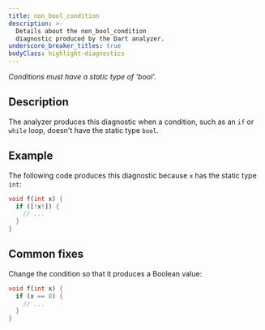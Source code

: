 ```yaml
---
title: non_bool_condition
description: >-
  Details about the non_bool_condition
  diagnostic produced by the Dart analyzer.
underscore_breaker_titles: true
bodyClass: highlight-diagnostics
---
```


_Conditions must have a static type of 'bool'._

## Description

The analyzer produces this diagnostic when a condition, such as an `if` or
`while` loop, doesn't have the static type `bool`.

## Example

The following code produces this diagnostic because `x` has the static type
`int`:

```dart
void f(int x) {
  if ([!x!]) {
    // ...
  }
}
```

## Common fixes

Change the condition so that it produces a Boolean value:

```dart
void f(int x) {
  if (x == 0) {
    // ...
  }
}
```
